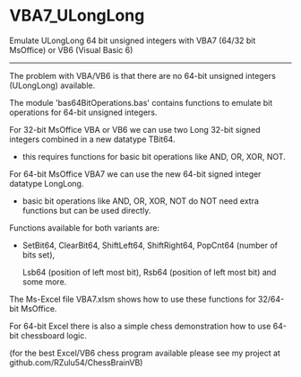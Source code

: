 # VBA7_ULongLong
Emulate ULongLong 64 bit unsigned integers with VBA7 (64/32 bit MsOffice) or VB6 (Visual Basic 6)

-------------------------------------------------------------------------------------------------

The problem with VBA/VB6 is that there are no 64-bit unsigned integers (ULongLong) available.

The module 'bas64BitOperations.bas' contains functions to emulate bit operations for 64-bit unsigned integers.

For 32-bit MsOffice VBA or VB6 we can use two Long 32-bit signed integers combined in a new datatype TBit64.
 - this requires functions for basic bit operations like AND, OR, XOR, NOT.

For 64-bit MsOffice VBA7 we can use the new 64-bit signed integer datatype LongLong.
 - basic bit operations like AND, OR, XOR, NOT do NOT need extra functions but can be used directly.

Functions available for both variants are:

 - SetBit64, ClearBit64, ShiftLeft64, ShiftRight64, PopCnt64 (number of bits set), 

   Lsb64 (position of left most bit), Rsb64 (position of left most bit) and some more.
   

The Ms-Excel file VBA7.xlsm shows how to use these functions for 32/64-bit MsOffice.

For 64-bit Excel there is also a simple chess demonstration how to use 64-bit chessboard logic.

(for the best Excel/VB6 chess program available please see my project at github.com/RZulu54/ChessBrainVB)



